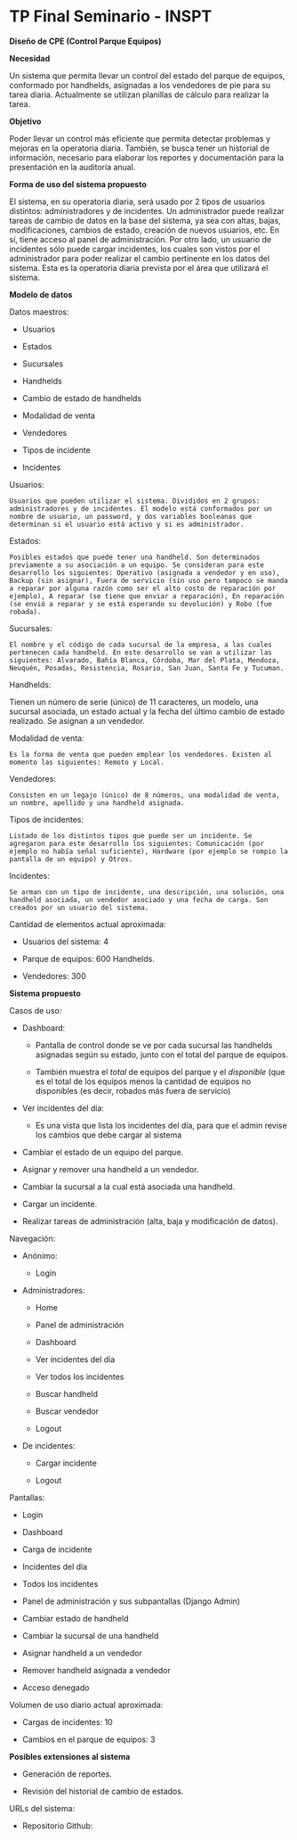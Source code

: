 # TP Final Seminario - INSPT

**Diseño de CPE (Control Parque Equipos)**

**Necesidad**

Un sistema que permita llevar un control del estado del parque de equipos, conformado por handhelds, asignadas a los vendedores de pie para su tarea diaria. Actualmente se utilizan planillas de cálculo para realizar la tarea.

**Objetivo**

Poder llevar un control más eficiente que permita detectar problemas y mejoras en la operatoria diaria. También, se busca tener un historial de información, necesario para elaborar los reportes y documentación para la presentación en la auditoría anual.

	

**Forma de uso del sistema propuesto**

El sistema, en su operatoria diaria, será usado por 2 tipos de usuarios distintos: administradores y de incidentes. Un administrador puede realizar tareas de cambio de datos en la base del sistema, ya sea con altas, bajas, modificaciones, cambios de estado, creación de nuevos usuarios, etc. En sí, tiene acceso al panel de administración. Por otro lado, un usuario de incidentes sólo puede cargar incidentes, los cuales son vistos por el administrador para poder realizar el cambio pertinente en los datos del sistema. Esta es la operatoria diaria prevista por el área que utilizará el sistema.

**Modelo de datos**

Datos maestros:

* Usuarios

* Estados

* Sucursales

* Handhelds

* Cambio de estado de handhelds

* Modalidad de venta

* Vendedores

* Tipos de incidente

* Incidentes

Usuarios:

	Usuarios que pueden utilizar el sistema. Divididos en 2 grupos: administradores y de incidentes. El modelo está conformados por un nombre de usuario, un password, y dos variables booleanas que determinan si el usuario está activo y si es administrador.

Estados:

	Posibles estados que puede tener una handheld. Son determinados previamente a su asociación a un equipo. Se consideran para este desarrollo los siguientes: Operativo (asignada a vendedor y en uso), Backup (sin asignar), Fuera de servicio (sin uso pero tampoco se manda a reparar por alguna razón como ser el alto costo de reparación por ejemplo), A reparar (se tiene que enviar a reparación), En reparación (se envió a reparar y se está esperando su devolución) y Robo (fue robada).

Sucursales:

	El nombre y el código de cada sucursal de la empresa, a las cuales pertenecen cada handheld. En este desarrollo se van a utilizar las siguientes: Alvarado, Bahía Blanca, Córdoba, Mar del Plata, Mendoza, Neuquén, Posadas, Resistencia, Rosario, San Juan, Santa Fe y Tucuman.

Handhelds:

Tienen un número de serie (único) de 11 caracteres, un modelo, una sucursal asociada, un estado actual y la fecha del último cambio de estado realizado. Se asignan a un vendedor.

Modalidad de venta:

	Es la forma de venta que pueden emplear los vendedores. Existen al momento las siguientes: Remoto y Local.

Vendedores:

	Consisten en un legajo (único) de 8 números, una modalidad de venta, un nombre, apellido y una handheld asignada.

Tipos de incidentes:

	Listado de los distintos tipos que puede ser un incidente. Se agregaron para este desarrollo los siguientes: Comunicación (por ejemplo no había señal suficiente), Hardware (por ejemplo se rompio la pantalla de un equipo) y Otros.

Incidentes:

	Se arman con un tipo de incidente, una descripción, una solución, una handheld asociada, un vendedor asociado y una fecha de carga. Son creados por un usuario del sistema.

Cantidad de elementos actual aproximada:

* Usuarios del sistema: 4

* Parque de equipos: 600 Handhelds.

* Vendedores: 300

**Sistema propuesto**

Casos de uso:

* Dashboard:

    * Pantalla de control donde se ve por cada sucursal las handhelds asignadas según su estado, junto con el total del parque de equipos.

    * También muestra el *total* de equipos del parque y el *disponible* (que es el total de los equipos menos la cantidad de equipos no disponibles (es decir, robados más fuera de servicio)

* Ver incidentes del día:

    * Es una vista que lista los incidentes del día, para que el admin revise los cambios que debe cargar al sistema

* Cambiar el estado de un equipo del parque.

* Asignar y remover una handheld a un vendedor.

* Cambiar la sucursal a la cual está asociada una handheld.

* Cargar un incidente.

* Realizar tareas de administración (alta, baja y modificación de datos).

Navegación:

* Anónimo:

    * Login

* Administradores:

    * Home

    * Panel de administración

    * Dashboard

    * Ver incidentes del día

    * Ver todos los incidentes

    * Buscar handheld

    * Buscar vendedor

    * Logout

* De incidentes:

    * Cargar incidente

    * Logout

Pantallas:

* Login

* Dashboard

* Carga de incidente

* Incidentes del día

* Todos los incidentes

* Panel de administración y sus subpantallas (Django Admin)

* Cambiar estado de handheld

* Cambiar la sucursal de una handheld

* Asignar handheld a un vendedor

* Remover handheld asignada a vendedor

* Acceso denegado

Volumen de uso diario actual aproximada:

* Cargas de incidentes: 10

* Cambios en el parque de equipos: 3

**Posibles extensiones al sistema**

* Generación de reportes.

* Revisión del historial de cambio de estados.

URLs del sistema:

* Repositorio Github: 
